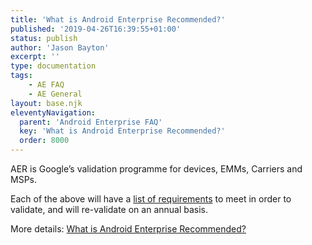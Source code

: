 ```yaml
---
title: 'What is Android Enterprise Recommended?'
published: '2019-04-26T16:39:55+01:00'
status: publish
author: 'Jason Bayton'
excerpt: ''
type: documentation
tags: 
    - AE FAQ
    - AE General
layout: base.njk
eleventyNavigation:
  parent: 'Android Enterprise FAQ'
  key: 'What is Android Enterprise Recommended?'
  order: 8000
--- 
```

AER is Google’s validation programme for devices, EMMs, Carriers and MSPs.

Each of the above will have a [list of requirements](https://www.android.com/enterprise/recommended/requirements/) to meet in order to validate, and will re-validate on an annual basis.

More details: [What is Android Enterprise Recommended?](/android/what-is-android-enterprise-recommended/)

